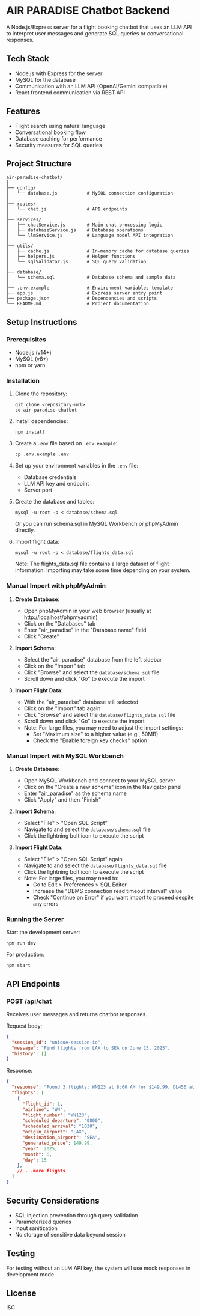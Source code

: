 # AIR PARADISE Chatbot Backend

A Node.js/Express server for a flight booking chatbot that uses an LLM API to interpret user messages and generate SQL queries or conversational responses.

## Tech Stack

- Node.js with Express for the server
- MySQL for the database
- Communication with an LLM API (OpenAI/Gemini compatible)
- React frontend communication via REST API

## Features

- Flight search using natural language
- Conversational booking flow
- Database caching for performance
- Security measures for SQL queries

## Project Structure

```
air-paradise-chatbot/
│
├── config/
│   └── database.js           # MySQL connection configuration
│
├── routes/
│   └── chat.js               # API endpoints
│
├── services/
│   ├── chatService.js        # Main chat processing logic
│   ├── databaseService.js    # Database operations
│   └── llmService.js         # Language model API integration
│
├── utils/
│   ├── cache.js              # In-memory cache for database queries
│   ├── helpers.js            # Helper functions
│   └── sqlValidator.js       # SQL query validation
│
├── database/
│   └── schema.sql            # Database schema and sample data
│
├── .env.example              # Environment variables template
├── app.js                    # Express server entry point
├── package.json              # Dependencies and scripts
└── README.md                 # Project documentation
```

## Setup Instructions

### Prerequisites

- Node.js (v14+)
- MySQL (v8+)
- npm or yarn

### Installation

1. Clone the repository:
   ```
   git clone <repository-url>
   cd air-paradise-chatbot
   ```

2. Install dependencies:
   ```
   npm install
   ```

3. Create a `.env` file based on `.env.example`:
   ```
   cp .env.example .env
   ```

4. Set up your environment variables in the `.env` file:
   - Database credentials
   - LLM API key and endpoint
   - Server port

5. Create the database and tables:
   ```
   mysql -u root -p < database/schema.sql
   ```
   Or you can run schema.sql in MySQL Workbench or phpMyAdmin directly.

6. Import flight data:
   ```
   mysql -u root -p < database/flights_data.sql
   ```
   Note: The flights_data.sql file contains a large dataset of flight information. Importing may take some time depending on your system.

### Manual Import with phpMyAdmin

1. **Create Database**:
   - Open phpMyAdmin in your web browser (usually at http://localhost/phpmyadmin)
   - Click on the "Databases" tab
   - Enter "air_paradise" in the "Database name" field
   - Click "Create"

2. **Import Schema**:
   - Select the "air_paradise" database from the left sidebar
   - Click on the "Import" tab
   - Click "Browse" and select the `database/schema.sql` file
   - Scroll down and click "Go" to execute the import

3. **Import Flight Data**:
   - With the "air_paradise" database still selected
   - Click on the "Import" tab again
   - Click "Browse" and select the `database/flights_data.sql` file
   - Scroll down and click "Go" to execute the import
   - Note: For large files, you may need to adjust the import settings:
     - Set "Maximum size" to a higher value (e.g., 50MB)
     - Check the "Enable foreign key checks" option

### Manual Import with MySQL Workbench

1. **Create Database**:
   - Open MySQL Workbench and connect to your MySQL server
   - Click on the "Create a new schema" icon in the Navigator panel
   - Enter "air_paradise" as the schema name
   - Click "Apply" and then "Finish"

2. **Import Schema**:
   - Select "File" > "Open SQL Script"
   - Navigate to and select the `database/schema.sql` file
   - Click the lightning bolt icon to execute the script

3. **Import Flight Data**:
   - Select "File" > "Open SQL Script" again
   - Navigate to and select the `database/flights_data.sql` file
   - Click the lightning bolt icon to execute the script
   - Note: For large files, you may need to:
     - Go to Edit > Preferences > SQL Editor
     - Increase the "DBMS connection read timeout interval" value
     - Check "Continue on Error" if you want import to proceed despite any errors

### Running the Server

Start the development server:
```
npm run dev
```

For production:
```
npm start
```

## API Endpoints

### POST /api/chat
Receives user messages and returns chatbot responses.

Request body:
```json
{
  "session_id": "unique-session-id",
  "message": "Find flights from LAX to SEA on June 15, 2025",
  "history": []
}
```

Response:
```json
{
  "response": "Found 3 flights: WN123 at 8:00 AM for $149.99, DL456 at 10:00 AM for $199.99, AA789 at 12:00 PM for $179.99",
  "flights": [
    {
      "flight_id": 1,
      "airline": "WN",
      "flight_number": "WN123",
      "scheduled_departure": "0800",
      "scheduled_arrival": "1030",
      "origin_airport": "LAX",
      "destination_airport": "SEA",
      "generated_price": 149.99,
      "year": 2025,
      "month": 6,
      "day": 15
    },
    // ...more flights
  ]
}
```

## Security Considerations

- SQL injection prevention through query validation
- Parameterized queries
- Input sanitization
- No storage of sensitive data beyond session

## Testing

For testing without an LLM API key, the system will use mock responses in development mode.

## License

ISC
